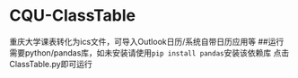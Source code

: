# CQU-ClassTable
重庆大学课表转化为ics文件，可导入Outlook日历/系统自带日历应用等
##运行
需要python/pandas库，如未安装请使用`pip install pandas`安装该依赖库
点击ClassTable.py即可运行
